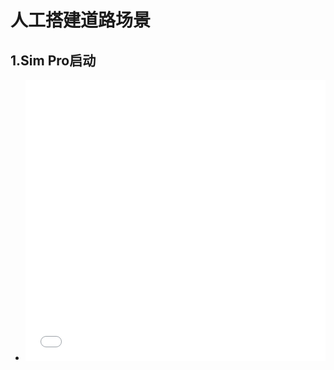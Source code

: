 # 人工搭建道路场景

##  1.Sim Pro启动

- <iframe 
      width="100%" 
      height="450" 
      src="..\img\video\启动simpro.mp4" 
      scrolling="no" 
      border="0" 
      frameborder="no" 
      framespacing="0" 
      allowfullscreen="true">
  </iframe>

